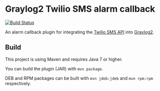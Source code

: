 # Graylog2 Twilio SMS alarm callback
[![Build Status](https://travis-ci.org/Graylog2/graylog2-alarmcallback-twiliosms.svg)](https://travis-ci.org/Graylog2/graylog2-alarmcallback-twiliosms)

An alarm callback plugin for integrating the [Twilio SMS API](https://www.twilio.com/sms) into [Graylog2](http://www.graylog2.org/).


## Build

This project is using Maven and requires Java 7 or higher.

You can build the plugin (JAR) with `mvn package`. 

DEB and RPM packages can be built with `mvn jdeb:jdeb` and `mvn rpm:rpm` respectively.
